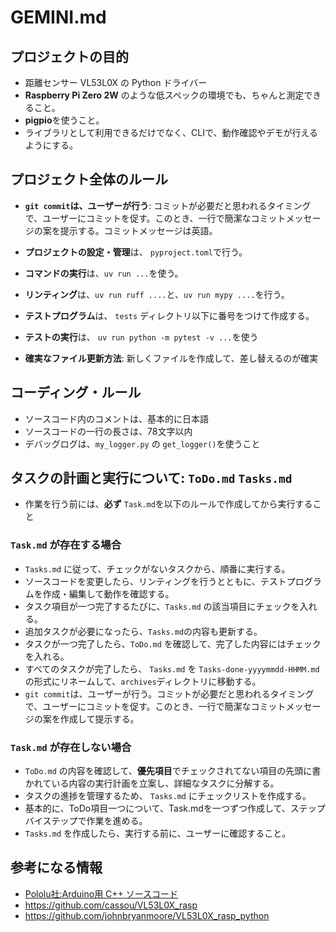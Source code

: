 # GEMINI.md

## プロジェクトの目的

- 距離センサー VL53L0X の Python ドライバー
- **Raspberry Pi Zero 2W** のような低スペックの環境でも、ちゃんと測定できること。
- **pigpio**を使うこと。
- ライブラリとして利用できるだけでなく、CLIで、動作確認やデモが行えるようにする。

## プロジェクト全体のルール

- **`git commit`は、ユーザーが行う**: コミットが必要だと思われるタイミングで、ユーザーにコミットを促す。このとき、一行で簡潔なコミットメッセージの案を提示する。コミットメッセージは英語。

- **プロジェクトの設定・管理**は、 `pyproject.toml`で行う。
- **コマンドの実行**は、`uv run ...`を使う。

- **リンティング**は、`uv run ruff ....`と、`uv run mypy ....`を行う。
- **テストプログラム**は、 `tests` ディレクトリ以下に番号をつけて作成する。
- **テストの実行**は、 `uv run python -m pytest -v ...`を使う

- **確実なファイル更新方法**: 新しくファイルを作成して、差し替えるのが確実


## コーディング・ルール

- ソースコード内のコメントは、基本的に日本語
- ソースコードの一行の長さは、78文字以内
- デバッグログは、`my_logger.py` の `get_logger()`を使うこと


## タスクの計画と実行について: `ToDo.md` `Tasks.md`

- 作業を行う前には、**必ず** `Task.md`を以下のルールで作成してから実行すること
 

### `Task.md` が存在する場合

- `Tasks.md` に従って、チェックがないタスクから、順番に実行する。
- ソースコードを変更したら、リンティングを行うとともに、テストプログラムを作成・編集して動作を確認する。
- タスク項目が一つ完了するたびに、`Tasks.md` の該当項目にチェックを入れる。
- 追加タスクが必要になったら、`Tasks.md`の内容も更新する。
- タスクが一つ完了したら、`ToDo.md` を確認して、完了した内容にはチェックを入れる。
- すべてのタスクが完了したら、 `Tasks.md` を `Tasks-done-yyyymmdd-HHMM.md` の形式にリネームして、`archives`ディレクトリに移動する。
- `git commit`は、ユーザーが行う。コミットが必要だと思われるタイミングで、ユーザーにコミットを促す。このとき、一行で簡潔なコミットメッセージの案を作成して提示する。


### `Task.md` が存在しない場合

- `ToDo.md` の内容を確認して、**優先項目**でチェックされてない項目の先頭に書かれている内容の実行計画を立案し、詳細なタスクに分解する。
- タスクの進捗を管理するため、 `Tasks.md` にチェックリストを作成する。
- 基本的に、ToDo項目一つについて、Task.mdを一つずつ作成して、ステップバイステップで作業を進める。
- `Tasks.md` を作成したら、実行する前に、ユーザーに確認すること。


## 参考になる情報

- [Pololu社:Arduino用 C++ ソースコード](https://github.com/pololu/vl53l0x-arduino)
- https://github.com/cassou/VL53L0X_rasp
- https://github.com/johnbryanmoore/VL53L0X_rasp_python
